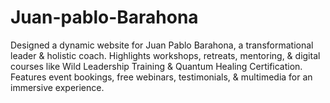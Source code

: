 # Juan-pablo-Barahona
 Designed a dynamic website for Juan Pablo Barahona, a transformational leader &amp; holistic coach. Highlights workshops, retreats, mentoring, &amp; digital courses like Wild Leadership Training &amp; Quantum Healing Certification. Features event bookings, free webinars, testimonials, &amp; multimedia for an immersive experience. 
